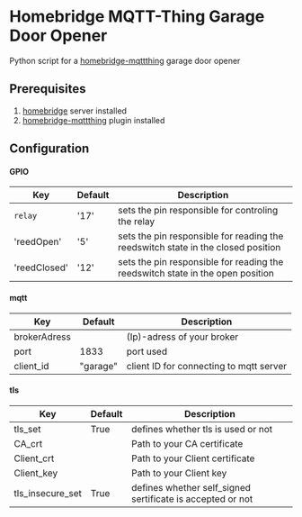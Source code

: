 # Homebridge MQTT-Thing Garage Door Opener
Python script for a [homebridge-mqttthing](https://github.com/arachnetech/homebridge-mqttthing) garage door opener

## Prerequisites
1. [homebridge](https://github.com/homebridge/homebridge) server installed
2. [homebridge-mqttthing](https://github.com/arachnetech/homebridge-mqttthing) plugin installed

## Configuration
#### GPIO
|Key|Default|Description|
|----------|--|--------------------------------------------------------------------------------|
|`relay`     |'17'|sets the pin responsible for controling the relay                               |
|'reedOpen'  |'5' |sets the pin responsible for reading the reedswitch state in the closed position|
|'reedClosed'|'12'|sets the pin responsible for reading the reedswitch state in the open position  |

#### mqtt
|Key|Default|Description|
|------------|--------|---------------------------------------|
|brokerAdress|        |(Ip)-adress of your broker             |
|port        |1833    |port used                              |
|client_id   |"garage"|client ID for connecting to mqtt server|

#### tls
|Key|Default|Description|
|----------------|----|----------------------------------------------------------|
|tls_set         |True|defines whether tls is used or not                        |
|CA_crt          |    |Path to your CA certificate                               |
|Client_crt      |    |Path to your Client certificate                           |
|Client_key      |    |Path to your Client key                                   |
|tls_insecure_set|True|defines whether self_signed sertificate is accepted or not|
